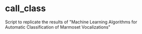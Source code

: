 # call_class
Script to replicate the results of "Machine Learning Algorithms for Automatic Classification of Marmoset Vocalizations"
